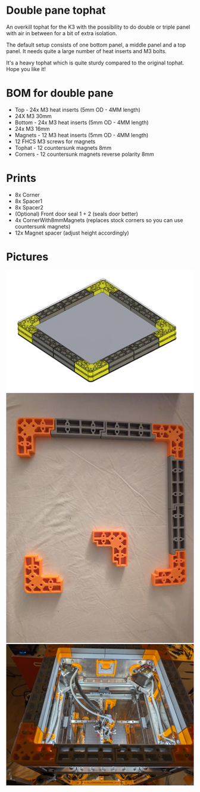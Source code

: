 # Double pane tophat

An overkill tophat for the K3 with the possibility to do double or triple panel
with air in between for a bit of extra isolation.

The default setup consists of one bottom panel, a middle panel and a top panel.
It needs quite a large number of heat inserts and M3 bolts.

It's a heavy tophat which is quite sturdy compared to the original tophat.
Hope you like it!

# BOM for double pane

- Top - 24x M3 heat inserts (5mm OD - 4MM length)
- 24X M3 30mm
- Bottom - 24x M3 heat inserts (5mm OD - 4MM length)
- 24x M3 16mm
- Magnets - 12 M3 heat inserts (5mm OD - 4MM length)
- 12 FHCS M3 screws for magnets
- Tophat - 12 countersunk magnets 8mm
- Corners - 12 countersunk magnets reverse polarity 8mm

# Prints
- 8x Corner
- 8x Spacer1
- 8x Spacer2
- (Optional) Front door seal 1 + 2 (seals door better)
- 4x CornerWith8mmMagnets (replaces stock corners so you can use countersunk magnets)
- 12x Magnet spacer (adjust height accordingly)

# Pictures
![picture](Images/tophat.png)
![picture](Images/blocks.jpg)
![picture](Images/end-result.jpg)
